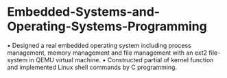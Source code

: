 # Embedded-Systems-and-Operating-Systems-Programming
• Designed a real embedded operating system including process management, memory management and file management with an ext2 file-system in QEMU virtual machine.
• Constructed partial of kernel function and implemented Linux shell commands by C programming.
